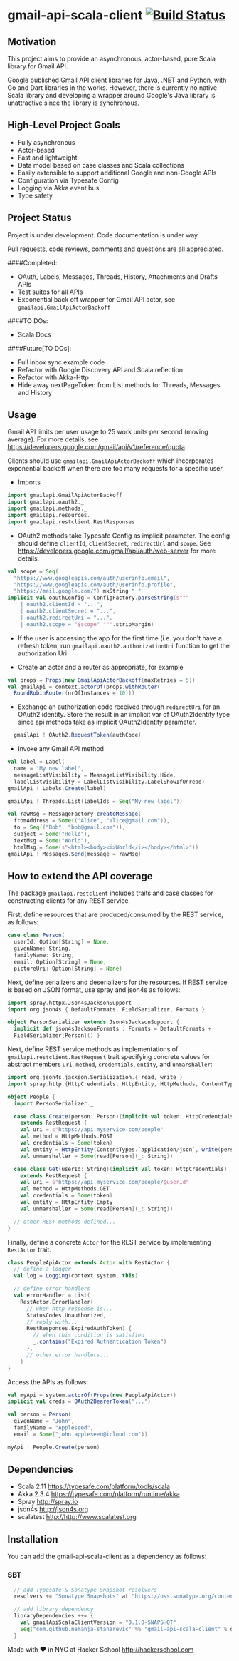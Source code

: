# gmail-api-scala-client [![Build Status](https://travis-ci.org/nemanja-stanarevic/gmail-api-scala-client.svg?branch=master)](https://travis-ci.org/nemanja-stanarevic/gmail-api-scala-client)

## Motivation
This project aims to provide an asynchronous, actor-based, pure Scala library
for Gmail API.

Google published Gmail API client libraries for Java, .NET and Python, with Go
and Dart libraries in the works. However, there is currently no native Scala
library and developing a wrapper around Google's Java library is unattractive
since the library is synchronous.

## High-Level Project Goals
* Fully asynchronous
* Actor-based
* Fast and lightweight
* Data model based on case classes and Scala collections
* Easily extensible to support additional Google and non-Google APIs
* Configuration via Typesafe Config
* Logging via Akka event bus
* Type safety

## Project Status

Project is under development. Code documentation is under way.

Pull requests, code reviews, comments and questions are all appreciated.

####Completed:
* OAuth, Labels, Messages, Threads, History, Attachments and Drafts APIs
* Test suites for all APIs
* Exponential back off wrapper for Gmail API actor, see `gmailapi.GmailApiActorBackoff`

####TO DOs:
* Scala Docs

####Future[TO DOs]:
* Full inbox sync example code
* Refactor with Google Discovery API and Scala reflection
* Refactor with Akka-Http
* Hide away nextPageToken from List methods for Threads, Messages and History

## Usage
Gmail API limits per user usage to 25 work units per second (moving average). For
more details, see <https://developers.google.com/gmail/api/v1/reference/quota>.

Clients should use `gmailapi.GmailApiActorBackoff` which incorporates exponential 
backoff when there are too many requests for a specific user.

* Imports
```scala
import gmailapi.GmailApiActorBackoff
import gmailapi.oauth2._
import gmailapi.methods._
import gmailapi.resources._
import gmailapi.restclient.RestResponses
```

* OAuth2 methods take Typesafe Config as implicit parameter.  The config should
define `clientId`, `clientSecret`, `redirectUrl` and `scope`.  See 
<https://developers.google.com/gmail/api/auth/web-server> for more details.
```scala
val scope = Seq(
  "https://www.googleapis.com/auth/userinfo.email",
  "https://www.googleapis.com/auth/userinfo.profile",
  "https://mail.google.com/") mkString " "
implicit val oauthConfig = ConfigFactory.parseString(s"""
    | oauth2.clientId = "...",
    | oauth2.clientSecret = "...",
    | oauth2.redirectUri = "...",
    | oauth2.scope = "$scope" """.stripMargin)
```

* If the user is accessing the app for the first time (i.e. you don't have a 
refresh token, run `gmailapi.oauth2.authorizationUri` function to get the
authorization Uri

* Create an actor and a router as appropriate, for example
```scala
val props = Props(new GmailApiActorBackoff(maxRetries = 5))
val gmailApi = context.actorOf(props.withRouter(
  RoundRobinRouter(nrOfInstances = 10)))
```

* Exchange an authorization code received through `redirectUri` for an OAuth2
identity.  Store the result in an implicit var of OAuth2Identity type since api
methods take as implicit OAuth2Identity parameter.
```scala
  gmailApi ! OAuth2.RequestToken(authCode)
```

* Invoke any Gmail API method
```scala
val label = Label(
  name = "My new label",
  messageListVisibility = MessageListVisibility.Hide,
  labelListVisibility = LabelListVisibility.LabelShowIfUnread)
gmailApi ! Labels.Create(label)

gmailApi ! Threads.List(labelIds = Seq("My new label"))

val rawMsg = MessageFactory.createMessage(
  fromAddress = Some(("Alice", "alice@gmail.com")),
  to = Seq(("Bob", "bob@gmail.com")),
  subject = Some("Hello"),
  textMsg = Some("World"),
  htmlMsg = Some(s"<html><body><i>World</i></body></html>"))
gmailApi ! Messages.Send(message = rawMsg)
```

## How to extend the API coverage

The package `gmailapi.restclient` includes traits and case classes for 
constructing clients for any REST service.

First, define resources that are produced/consumed by the REST service, as follows:

```scala
case class Person(
  userId: Option[String] = None,
  givenName: String,
  familyName: String,
  email: Option[String] = None,
  pictureUri: Option[String] = None)
```

Next, define serializers and deserializers for the resources. If REST
service is based on JSON format, use spray and json4s as follows:

```scala
import spray.httpx.Json4sJacksonSupport
import org.json4s.{ DefaultFormats, FieldSerializer, Formats }

object PersonSerializer extends Json4sJacksonSupport {
  implicit def json4sJacksonFormats : Formats = DefaultFormats +
  FieldSerializer[Person]() }
```

Next, define REST service methods as implementations of
`gmailapi.restclient.RestRequest` trait specifying concrete values for
abstract members `uri`, `method`, `credentials`, `entity`, and `unmarshaller`:

```scala
import org.json4s.jackson.Serialization.{ read, write }
import spray.http.{HttpCredentials, HttpEntity, HttpMethods, ContentTypes}

object People {
  import PersonSerializer._

  case class Create(person: Person)(implicit val token: HttpCredentials)
    extends RestRequest {
    val uri = s"https://api.myservice.com/people"
    val method = HttpMethods.POST
    val credentials = Some(token)
    val entity = HttpEntity(ContentTypes.`application/json`, write(person))
    val unmarshaller = Some(read[Person](_: String))

  case class Get(userId: String)(implicit val token: HttpCredentials)
    extends RestRequest {
    val uri = s"https://api.myservice.com/people/$userId"
    val method = HttpMethods.GET
    val credentials = Some(token)
    val entity = HttpEntity.Empty
    val unmarshaller = Some(read[Person](_: String))

  // other REST methods defined...
}
```

Finally, define a concrete `Actor` for the REST service by implementing 
`RestActor` trait.

```scala
class PeopleApiActor extends Actor with RestActor {
  // define a logger
  val log = Logging(context.system, this)

  // define error handlers
  val errorHandler = List(
    RestActor.ErrorHandler(
      // when http response is...
      StatusCodes.Unauthorized,
      // reply with...
      RestResponses.ExpiredAuthToken) {
        // when this condition is satisfied
        _.contains("Expired Authentication Token")
      },
      // other error handlers...
    )
}
```

Access the APIs as follows:

```scala
val myApi = system.actorOf(Props(new PeopleApiActor))
implicit val creds = OAuth2BearerToken("...")

val person = Person(
  givenName = "John",
  familyName = "Appleseed",
  email = Some("john.appleseed@icloud.com"))

myApi ! People.Create(person)
```

## Dependencies

* Scala 2.11 <https://typesafe.com/platform/tools/scala>
* Akka 2.3.4 <https://typesafe.com/platform/runtime/akka>
* Spray <http://spray.io>
* json4s <http://json4s.org>
* scalatest <http://http://www.scalatest.org>

## Installation

You can add the gmail-api-scala-client as a dependency as follows:

### SBT

```scala
  // add Typesafe & Sonatype Snapshot resolvers
  resolvers += "Sonatype Snapshots" at "https://oss.sonatype.org/content/repositories/snapshots",

  // add library dependency
  libraryDependencies ++= {
    val gmailApiScalaClientVersion = "0.1.0-SNAPSHOT"
    Seq("com.github.nemanja-stanarevic" %% "gmail-api-scala-client" % gmailApiScalaClientVersion)
  }
```

Made with ❤ in NYC at Hacker School <http://hackerschool.com>
